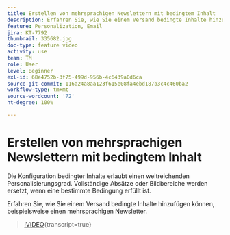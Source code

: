 ```yaml
---
title: Erstellen von mehrsprachigen Newslettern mit bedingtem Inhalt
description: Erfahren Sie, wie Sie einem Versand bedingte Inhalte hinzufügen können, beispielsweise einen mehrsprachigen Newsletter.
feature: Personalization, Email
jira: KT-7792
thumbnail: 335682.jpg
doc-type: feature video
activity: use
team: TM
role: User
level: Beginner
exl-id: 68e4752b-3f75-499d-956b-4c6439a0d6ca
source-git-commit: 116a24a8aa123f615e08fa4ebd187b3c4c460ba2
workflow-type: tm+mt
source-wordcount: '72'
ht-degree: 100%

---
```


# Erstellen von mehrsprachigen Newslettern mit bedingtem Inhalt

Die Konfiguration bedingter Inhalte erlaubt einen weitreichenden Personalisierungsgrad. Vollständige Absätze oder Bildbereiche werden ersetzt, wenn eine bestimmte Bedingung erfüllt ist.

Erfahren Sie, wie Sie einem Versand bedingte Inhalte hinzufügen können, beispielsweise einen mehrsprachigen Newsletter.

>[!VIDEO](https://video.tv.adobe.com/v/335682?quality=12&learn=on){transcript=true}

